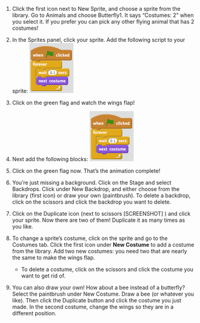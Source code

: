 1. Click the first icon next to New Sprite, and choose a sprite from the library. Go to Animals and choose Butterfly1. It says “Costumes: 2” when you select it. If you prefer you can pick any other flying animal that has 2 costumes!

2. In the Sprites panel, click your sprite. Add the following script to your sprite:
    ![](ScratchBlocksA.png)

3. Click on the green flag and watch the wings flap!

4. Next add the following blocks:
    ![](ScratchBlocksA.png)

5. Click on the green flag now. That’s the animation complete! 

6. You’re just missing a background. Click on the Stage and select Backdrops. Click under New Backdrop, and either choose from the library (first icon) or draw your own (paintbrush). To delete a backdrop, click on the scissors and click the backdrop you want to delete.

7. Click on the Duplicate icon (next to scissors [SCREENSHOT] ) and click your sprite. Now there are two of them! Duplicate it as many times as you like.

8. To change a sprite’s costume, click on the sprite and go to the Costumes tab. Click the first icon under **New Costume** to add a costume from the library. Add two new costumes: you need two that are nearly the same to make the wings flap. 
    * To delete a costume, click on the scissors and click the costume you want to get rid of.

9. You can also draw your own! How about a bee instead of a butterfly? Select the paintbrush under New Costume.
Draw a bee (or whatever you like). Then click the Duplicate button and click the costume you just made. In the second costume, change the wings so they are in a different position.

<!--
{% callout %}Why not turn your animation into a game?? Visit dojo.soy/shark-game to find out how in the Beginner Scratch Sushi Cards, and earn yourself a digital badge too!
{% endcallout %}
-->